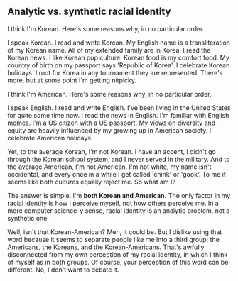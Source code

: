 ## Analytic vs. synthetic racial identity

I think I'm Korean. Here's some reasons why, in no particular order. 

I speak Korean. I read and write Korean. My English name is a transliteration of my Korean name. All of my extended family are in Korea. I read the Korean news. I like Korean pop culture. Korean food is my comfort food. My country of birth on my passport says 'Republic of Korea'. I celebrate Korean holidays. I root for Korea in any tournament they are represented. There's more, but at some point I'm getting nitpicky.

I think I'm American. Here's some reasons why, in no particular order.

I speak English. I read and write English. I've been living in the United States for quite some time now. I read the news in English. I'm familiar with English memes. I'm a US citizen with a US passport. My views on diversity and equity are heavily influenced by my growing up in American society. I celebrate American holidays.

Yet, to the average Korean, I'm not Korean. I have an accent, I didn't go through the Korean school system, and I never served in the military. And to the average American, I'm not American. I'm not white, my name isn't occidental, and every once in a while I get called 'chink' or 'gook'. To me it seems like both cultures equally reject me. So what am I?

The answer is simple. I'm **both Korean and American.** The only factor in my racial identity is how I perceive myself, not how others perceive me. In a more computer science-y sense, racial identity is an analytic problem, not a synthetic one. 

Well, isn't that Korean-American? Meh, it could be. But I dislike using that word because it seems to separate people like me into a third group: the Americans, the Koreans, and the Korean-Americans. That's awfully disconnected from my own perception of my racial identity, in which I think of myself as in both groups. Of course, your perception of this word can be different. No, I don't want to debate it. 
